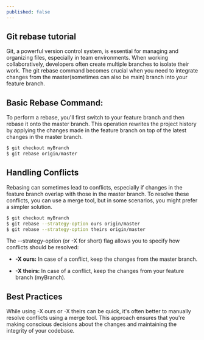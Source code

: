 ```yaml
---
published: false
---
```

## Git rebase tutorial

Git, a powerful version control system, is essential for managing and organizing files, especially in team environments. When working collaboratively, developers often create multiple branches to isolate their work. The git rebase command becomes crucial when you need to integrate changes from the master(sometimes can also be main) branch into your feature branch.

## Basic Rebase Command:


To perform a rebase, you'll first switch to your feature branch and then rebase it onto the master branch. This operation rewrites the project history by applying the changes made in the feature branch on top of the latest changes in the master branch.


```bash
$ git checkout myBranch
$ git rebase origin/master
```

## Handling Conflicts

Rebasing can sometimes lead to conflicts, especially if changes in the feature branch overlap with those in the master branch. To resolve these conflicts, you can use a merge tool, but in some scenarios, you might prefer a simpler solution.


```bash
$ git checkout myBranch
$ git rebase --strategy-option ours origin/master
$ git rebase --strategy-option theirs origin/master
```

The --strategy-option (or -X for short) flag allows you to specify how conflicts should be resolved:

* **-X ours:** In case of a conflict, keep the changes from the master branch.

* **-X theirs:** In case of a conflict, keep the changes from your feature branch (myBranch).

## Best Practices

While using -X ours or -X theirs can be quick, it's often better to manually resolve conflicts using a merge tool. This approach ensures that you're making conscious decisions about the changes and maintaining the integrity of your codebase.

